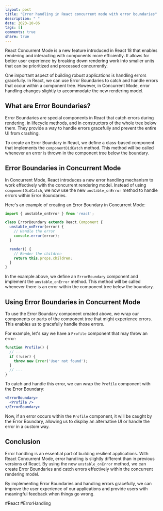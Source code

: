 ```yaml
---
layout: post
title: "Error handling in React concurrent mode with error boundaries"
description: " "
date: 2023-10-06
tags: []
comments: true
share: true
---
```


React Concurrent Mode is a new feature introduced in React 18 that enables rendering and interacting with components more efficiently. It allows for better user experience by breaking down rendering work into smaller units that can be prioritized and processed concurrently.

One important aspect of building robust applications is handling errors gracefully. In React, we can use Error Boundaries to catch and handle errors that occur within a component tree. However, in Concurrent Mode, error handling changes slightly to accommodate the new rendering model.

## What are Error Boundaries?

Error Boundaries are special components in React that catch errors during rendering, in lifecycle methods, and in constructors of the whole tree below them. They provide a way to handle errors gracefully and prevent the entire UI from crashing.

To create an Error Boundary in React, we define a class-based component that implements the `componentDidCatch` method. This method will be called whenever an error is thrown in the component tree below the boundary.

## Error Boundaries in Concurrent Mode

In Concurrent Mode, React introduces a new error handling mechanism to work effectively with the concurrent rendering model. Instead of using `componentDidCatch`, we now use the new `unstable_onError` method to handle errors within Error Boundaries.

Here's an example of creating an Error Boundary in Concurrent Mode:

```jsx
import { unstable_onError } from 'react';

class ErrorBoundary extends React.Component {
  unstable_onError(error) {
    // Handle the error
    console.error(error);
  }

  render() {
    // Render the children
    return this.props.children;
  }
}
```

In the example above, we define an `ErrorBoundary` component and implement the `unstable_onError` method. This method will be called whenever there is an error within the component tree below the boundary.

## Using Error Boundaries in Concurrent Mode

To use the Error Boundary component created above, we wrap our components or parts of the component tree that might experience errors. This enables us to gracefully handle those errors.

For example, let's say we have a `Profile` component that may throw an error:

```jsx
function Profile() {
  // ...
  if (!user) {
    throw new Error('User not found');
  }
  // ...
}
```

To catch and handle this error, we can wrap the `Profile` component with the Error Boundary:

```jsx
<ErrorBoundary>
  <Profile />
</ErrorBoundary>
```

Now, if an error occurs within the `Profile` component, it will be caught by the Error Boundary, allowing us to display an alternative UI or handle the error in a custom way.

## Conclusion

Error handling is an essential part of building resilient applications. With React Concurrent Mode, error handling is slightly different than in previous versions of React. By using the new `unstable_onError` method, we can create Error Boundaries and catch errors effectively within the concurrent rendering model.

By implementing Error Boundaries and handling errors gracefully, we can improve the user experience of our applications and provide users with meaningful feedback when things go wrong.

#React #ErrorHandling